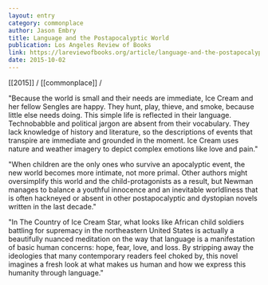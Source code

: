 ```yaml
---
layout: entry
category: commonplace
author: Jason Embry
title: Language and the Postapocalyptic World
publication: Los Angeles Review of Books
link: https://lareviewofbooks.org/article/language-and-the-postapocalyptic-world/
date: 2015-10-02
---
```


[[2015]] / [[commonplace]] / 

"Because the world is small and their needs are immediate, Ice Cream and her fellow Sengles are happy. They hunt, play, thieve, and smoke, because little else needs doing. This simple life is reflected in their language. Technobabble and political jargon are absent from their vocabulary. They lack knowledge of history and literature, so the descriptions of events that transpire are immediate and grounded in the moment. Ice Cream uses nature and weather imagery to depict complex emotions like love and pain."
 
"When children are the only ones who survive an apocalyptic event, the new world becomes more intimate, not more primal. Other authors might oversimplify this world and the child-protagonists as a result, but Newman manages to balance a youthful innocence and an inevitable worldliness that is often hackneyed or absent in other postapocalyptic and dystopian novels written in the last decade."

"In The Country of Ice Cream Star, what looks like African child soldiers battling for supremacy in the northeastern United States is actually a beautifully nuanced meditation on the way that language is a manifestation of basic human concerns: hope, fear, love, and loss. By stripping away the ideologies that many contemporary readers feel choked by, this novel imagines a fresh look at what makes us human and how we express this humanity through language."
